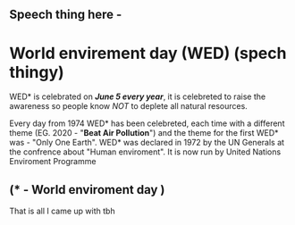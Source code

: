 ## Speech thing here -

# World envirement day (WED) (spech thingy)

WED\* is celebrated on ***June 5 every year***, it is celebreted to raise the awareness so people know *NOT* to deplete all natural resources.

Every day from 1974 WED\* has been celebreted, each time with a different theme (EG. 2020 - "**Beat Air Pollution**") and the theme for the
first WED* was - "Only One Earth". WED\* was declared in 1972 by the UN Generals at the confrence about "Human enviroment".
It is now run by United Nations Enviroment Programme


(* - World enviroment day )
----------------------------------------------------------------------------------------------------------------------------------------------------

That is all I came up with tbh
